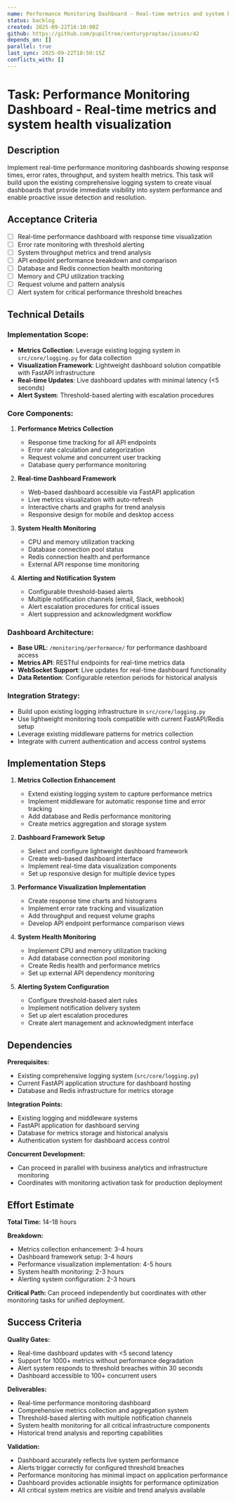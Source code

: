 ```yaml
---
name: Performance Monitoring Dashboard - Real-time metrics and system health visualization
status: backlog
created: 2025-09-22T16:10:00Z
github: https://github.com/pupiltree/centuryproptax/issues/42
depends_on: []
parallel: true
last_sync: 2025-09-22T18:50:15Z
conflicts_with: []
---
```


# Task: Performance Monitoring Dashboard - Real-time metrics and system health visualization

## Description

Implement real-time performance monitoring dashboards showing response times, error rates, throughput, and system health metrics. This task will build upon the existing comprehensive logging system to create visual dashboards that provide immediate visibility into system performance and enable proactive issue detection and resolution.

## Acceptance Criteria

- [ ] Real-time performance dashboard with response time visualization
- [ ] Error rate monitoring with threshold alerting
- [ ] System throughput metrics and trend analysis
- [ ] API endpoint performance breakdown and comparison
- [ ] Database and Redis connection health monitoring
- [ ] Memory and CPU utilization tracking
- [ ] Request volume and pattern analysis
- [ ] Alert system for critical performance threshold breaches

## Technical Details

### Implementation Scope:
- **Metrics Collection**: Leverage existing logging system in `src/core/logging.py` for data collection
- **Visualization Framework**: Lightweight dashboard solution compatible with FastAPI infrastructure
- **Real-time Updates**: Live dashboard updates with minimal latency (<5 seconds)
- **Alert System**: Threshold-based alerting with escalation procedures

### Core Components:

1. **Performance Metrics Collection**
   - Response time tracking for all API endpoints
   - Error rate calculation and categorization
   - Request volume and concurrent user tracking
   - Database query performance monitoring

2. **Real-time Dashboard Framework**
   - Web-based dashboard accessible via FastAPI application
   - Live metrics visualization with auto-refresh
   - Interactive charts and graphs for trend analysis
   - Responsive design for mobile and desktop access

3. **System Health Monitoring**
   - CPU and memory utilization tracking
   - Database connection pool status
   - Redis connection health and performance
   - External API response time monitoring

4. **Alerting and Notification System**
   - Configurable threshold-based alerts
   - Multiple notification channels (email, Slack, webhook)
   - Alert escalation procedures for critical issues
   - Alert suppression and acknowledgment workflow

### Dashboard Architecture:
- **Base URL**: `/monitoring/performance/` for performance dashboard access
- **Metrics API**: RESTful endpoints for real-time metrics data
- **WebSocket Support**: Live updates for real-time dashboard functionality
- **Data Retention**: Configurable retention periods for historical analysis

### Integration Strategy:
- Build upon existing logging infrastructure in `src/core/logging.py`
- Use lightweight monitoring tools compatible with current FastAPI/Redis setup
- Leverage existing middleware patterns for metrics collection
- Integrate with current authentication and access control systems

## Implementation Steps

1. **Metrics Collection Enhancement**
   - Extend existing logging system to capture performance metrics
   - Implement middleware for automatic response time and error tracking
   - Add database and Redis performance monitoring
   - Create metrics aggregation and storage system

2. **Dashboard Framework Setup**
   - Select and configure lightweight dashboard framework
   - Create web-based dashboard interface
   - Implement real-time data visualization components
   - Set up responsive design for multiple device types

3. **Performance Visualization Implementation**
   - Create response time charts and histograms
   - Implement error rate tracking and visualization
   - Add throughput and request volume graphs
   - Develop API endpoint performance comparison views

4. **System Health Monitoring**
   - Implement CPU and memory utilization tracking
   - Add database connection pool monitoring
   - Create Redis health and performance metrics
   - Set up external API dependency monitoring

5. **Alerting System Configuration**
   - Configure threshold-based alert rules
   - Implement notification delivery system
   - Set up alert escalation procedures
   - Create alert management and acknowledgment interface

## Dependencies

**Prerequisites:**
- Existing comprehensive logging system (`src/core/logging.py`)
- Current FastAPI application structure for dashboard hosting
- Database and Redis infrastructure for metrics storage

**Integration Points:**
- Existing logging and middleware systems
- FastAPI application for dashboard serving
- Database for metrics storage and historical analysis
- Authentication system for dashboard access control

**Concurrent Development:**
- Can proceed in parallel with business analytics and infrastructure monitoring
- Coordinates with monitoring activation task for production deployment

## Effort Estimate

**Total Time:** 14-18 hours

**Breakdown:**
- Metrics collection enhancement: 3-4 hours
- Dashboard framework setup: 3-4 hours
- Performance visualization implementation: 4-5 hours
- System health monitoring: 2-3 hours
- Alerting system configuration: 2-3 hours

**Critical Path:** Can proceed independently but coordinates with other monitoring tasks for unified deployment.

## Success Criteria

**Quality Gates:**
- Real-time dashboard updates with <5 second latency
- Support for 1000+ metrics without performance degradation
- Alert system responds to threshold breaches within 30 seconds
- Dashboard accessible to 100+ concurrent users

**Deliverables:**
- Real-time performance monitoring dashboard
- Comprehensive metrics collection and aggregation system
- Threshold-based alerting with multiple notification channels
- System health monitoring for all critical infrastructure components
- Historical trend analysis and reporting capabilities

**Validation:**
- Dashboard accurately reflects live system performance
- Alerts trigger correctly for configured threshold breaches
- Performance monitoring has minimal impact on application performance
- Dashboard provides actionable insights for performance optimization
- All critical system metrics are visible and trend analysis available